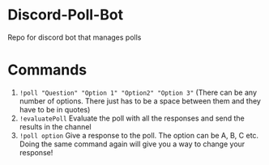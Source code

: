 # Discord-Poll-Bot
Repo for discord bot that manages polls

# Commands
1) `!poll "Question" "Option 1" "Option2" "Option 3"` (There can be any number of options. There just has to be a space between them and they have to be in quotes)
2) `!evaluatePoll` Evaluate the poll with all the responses and send the results in the channel
3) `!poll option` Give a response to the poll. The option can be A, B, C etc. Doing the same command again will give you a way to change your response!
